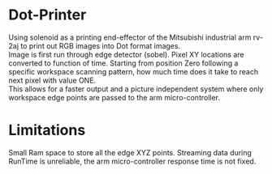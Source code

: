 # Dot-Printer
Using solenoid as a printing end-effector of the Mitsubishi industrial arm rv-2aj to print out RGB images into Dot format images. <br /> Image is first run through edge detector (sobel). Pixel XY locations are converted to function of time. Starting from position Zero following a specific workspace scanning pattern, how much time does it take to reach next pixel with value ONE. <br /> This allows for a faster output and a picture independent system where only workspace edge points are passed to the arm micro-controller. 

# Limitations
Small Ram space to store all the edge XYZ points. Streaming data during RunTime is unreliable, the arm micro-controller response time is not fixed. <br />
